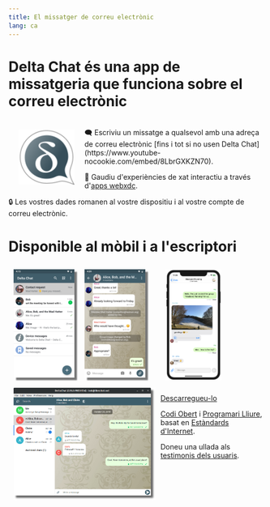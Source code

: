 ```yaml
---
title: El missatger de correu electrònic
lang: ca
---
```


# Delta Chat és una app de missatgeria que funciona sobre el correu electrònic

<img src="../assets/logos/delta-chat.svg" style="float: left; margin: 20px;" alt="Logo de Delta Chat" width="110"/>

<br>
🗨️ Escriviu un missatge a qualsevol amb una adreça de correu electrònic [fins i tot si no usen Delta Chat](https://www.youtube-nocookie.com/embed/8LbrGXKZN70).

🥳 Gaudiu d'experiències de xat interactiu a través d'[apps webxdc](https://webxdc.org).

🔒 Les vostres dades romanen al vostre dispositiu i al vostre compte de correu electrònic.

# Disponible al mòbil i a l'escriptori


<img src="../assets/blog/screenshots/2019-12-17-delta-chat-google-play-release-chat-list-light.png" width="120" 
style="float: left; margin: 10px;display: block;box-shadow: 5px 5px 2px #777;" alt="A screenshot of Delta Chat on Android showing chat list" /> 
<img src="../assets/blog/screenshots/2019-12-17-delta-chat-google-play-release-group-light.png" width="120" 
style="float: left; margin: 10px;display: block;box-shadow: 5px 5px 2px #777;" alt="A screenshot of Delta Chat on Android showing a chat" /> 

<img src="../assets/blog/desktop-screenshot.png" width="280" style="float:left; margin: 10px" alt="A screenshot of Delta Chat on desktop" /> 

<img src="../assets/blog/screenshots/2020-01-09-delta-chat-iOS-weekend-group-chat.png" width="110" style="margin: 10px" alt="A screenshot of Delta Chat on IOS" /> 

<a class="download-button" href="https://get.delta.chat">Descarregueu-lo</a>

[Codi Obert](https://en.wikipedia.org/wiki/Open-source_software)
i [Programari Lliure](https://en.wikipedia.org/wiki/Free_software), basat en [Estàndards d'Internet](https://github.com/deltachat/deltachat-core-rust/blob/master/standards.md). 

Doneu una ullada als [testimonis dels usuaris](user-voices).
